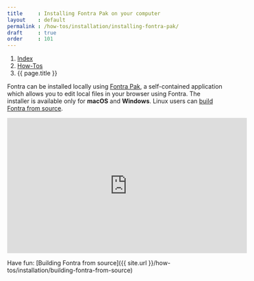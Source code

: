 ```yaml
---
title     : Installing Fontra Pak on your computer
layout    : default
permalink : /how-tos/installation/installing-fontra-pak/
draft     : true
order     : 101
---
```


<nav aria-label="breadcrumb">
  <ol class="breadcrumb small">
    <li class="breadcrumb-item"><a href="{{ site.url }}">Index</a></li>
    <li class="breadcrumb-item"><a href="../../how-tos">How-Tos</a></li>
    <li class="breadcrumb-item active" aria-current="page">{{ page.title }}</li>
  </ol>
</nav>

Fontra can be installed locally using [Fontra Pak], a self-contained application which allows you to edit local files in your browser using Fontra. The installer is available only for **macOS** and **Windows**. Linux users can [build Fontra from source].

<div class="__video-responsive">
<iframe width="560" height="315" src="https://www.youtube-nocookie.com/embed/Kf0B2IN7Ig8?si=xV2GmVgYVHjmEIQ1&amp;start=95&end=374" title="YouTube video player" frameborder="0" allow="accelerometer; autoplay; clipboard-write; encrypted-media; gyroscope; picture-in-picture; web-share" referrerpolicy="strict-origin-when-cross-origin" allowfullscreen></iframe>
</div>

Have fun: [Building Fontra from source]({{ site.url }}/how-tos/installation/building-fontra-from-source)


[Fontra Pak]: http://github.com/googlefonts/fontra-pak
[build Fontra from source]: ../building-fontra-from-source
[GitHub]: http://github.com
[Actions]: http://github.com/googlefonts/fontra-pak/actions
